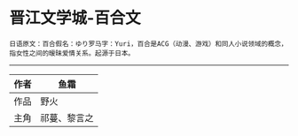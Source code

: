 # 晋江文学城-百合文

    日语原文：百合假名：ゆり罗马字：Yuri，百合是ACG（动漫、游戏）和同人小说领域的概念，指女性之间的暧昧爱情关系。起源于日本。

****
|作者|鱼霜|
|---|---
|作品|野火
|主角|祁蔓、黎言之
